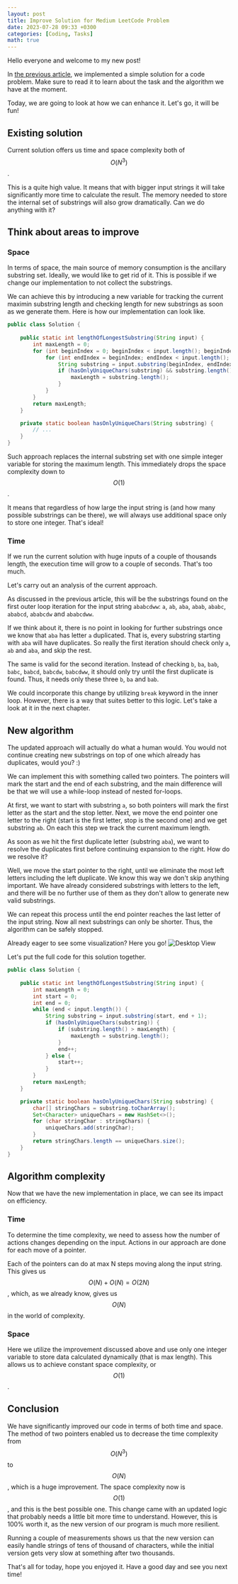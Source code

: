 ```yaml
---
layout: post
title: Improve Solution for Medium LeetCode Problem
date: 2023-07-28 09:33 +0300
categories: [Coding, Tasks]
math: true
---
```


Hello everyone and welcome to my new post!

In [the previous article](/posts/solve-medium-leetcode-problem/), we implemented a simple solution for a code problem.
Make sure to read it to learn about the task and the algorithm we have at the moment.

Today, we are going to look at how we can enhance it.
Let's go, it will be fun!

## Existing solution

Current solution offers us time and space complexity both of $$ O(N^3) $$. 

This is a quite high value. It means that with bigger input strings it will take significantly more time to calculate the result.
The memory needed to store the internal set of substrings will also grow dramatically.
Can we do anything with it?

## Think about areas to improve
### Space
In terms of space, the main source of memory consumption is the ancillary substring set. Ideally, we would like to get rid of it.
This is possible if we change our implementation to not collect the substrings.

We can achieve this by introducing a new variable for tracking the current maximin substring length and checking length for new substrings as soon as we generate them.
Here is how our implementation can look like.

```java
public class Solution {
    
    public static int lengthOfLongestSubstring(String input) {
        int maxLength = 0;
        for (int beginIndex = 0; beginIndex < input.length(); beginIndex++) {
            for (int endIndex = beginIndex; endIndex < input.length(); endIndex++) {
                String substring = input.substring(beginIndex, endIndex + 1);
                if (hasOnlyUniqueChars(substring) && substring.length() > maxLength) {
                    maxLength = substring.length();
                }
            }
        }
        return maxLength;
    }

    private static boolean hasOnlyUniqueChars(String substring) {
        // ...
    }
}
```
Such approach replaces the internal substring set with one simple integer variable for storing the maximum length.
This immediately drops the space complexity down to $$ O(1) $$.

It means that regardless of how large the input string is (and how many possible substrings can be there), we will always use additional space only to store one integer.
That's ideal!

### Time
If we run the current solution with huge inputs of a couple of thousands length, the execution time will grow to a couple of seconds.
That's too much.

Let's carry out an analysis of the current approach.

As discussed in the previous article, this will be the substrings found on the first outer loop iteration for the input string `ababcdww`:
`a`, `ab`, `aba`, `abab`, `ababc`, `ababcd`, `ababcdw` and `ababcdww`.

If we think about it, there is no point in looking for further substrings once we know that `aba` has letter `a` duplicated.
That is, every substring starting with `aba` will have duplicates.
So really the first iteration should check only `a`, `ab` and `aba`, and skip the rest. 

The same is valid for the second iteration. Instead of checking `b`, `ba`, `bab`, `babc`, `babcd`, `babcdw`, `babcdww`, 
it should only try until the first duplicate is found. Thus, it needs only these three `b`, `ba` and `bab`.

We could incorporate this change by utilizing `break` keyword in the inner loop.
However, there is a way that suites better to this logic. Let's take a look at it in the next chapter.

## New algorithm
The updated approach will actually do what a human would. You would not continue creating new substrings on top of one which already has duplicates, would you? :)

We can implement this with something called two pointers.
The pointers will mark the start and the end of each substring, and the main difference will be that we will use a while-loop instead of nested for-loops.

At first, we want to start with substring `a`, so both pointers will mark the first letter as the start and the stop letter.
Next, we move the end pointer one letter to the right (start is the first letter, stop is the second one) and we get substring `ab`.
On each this step we track the current maximum length.

As soon as we hit the first duplicate letter (substring `aba`), we want to resolve the duplicates first before continuing expansion to the right.
How do we resolve it?

Well, we move the start pointer to the right, until we eliminate the most left letters including the left duplicate.
We know this way we don't skip anything important. 
We have already considered substrings with letters to the left, and there will be no further use of them as they don't allow to generate new valid substrings.

We can repeat this process until the end pointer reaches the last letter of the input string. Now all next substrings can only be shorter. 
Thus, the algorithm can be safely stopped.

Already eager to see some visualization? Here you go!
![Desktop View](/assets/2023-07-28/Improve%20Solution.png)

Let's put the full code for this solution together.

```java
public class Solution {
    
    public static int lengthOfLongestSubstring(String input) {
        int maxLength = 0;
        int start = 0;
        int end = 0;
        while (end < input.length()) {
            String substring = input.substring(start, end + 1);
            if (hasOnlyUniqueChars(substring)) {
                if (substring.length() > maxLength) {
                    maxLength = substring.length();
                }
                end++;
            } else {
                start++;
            }
        }
        return maxLength;
    }

    private static boolean hasOnlyUniqueChars(String substring) {
        char[] stringChars = substring.toCharArray();
        Set<Character> uniqueChars = new HashSet<>();
        for (char stringChar : stringChars) {
            uniqueChars.add(stringChar);
        }
        return stringChars.length == uniqueChars.size();
    }
}
```

## Algorithm complexity
Now that we have the new implementation in place, we can see its impact on efficiency.

### Time

To determine the time complexity, we need to assess how the number of actions changes depending on the input.
Actions in our approach are done for each move of a pointer.

Each of the pointers can do at max N steps moving along the input string. 
This gives us $$ O(N) + O(N) = O(2N) $$, which, as we already know, gives us $$ O(N) $$ in the world of complexity.

### Space
Here we utilize the improvement discussed above and use only one integer variable to store data calculated dynamically (that is max length).
This allows us to achieve constant space complexity, or $$ O(1) $$.

## Conclusion

We have significantly improved our code in terms of both time and space.
The method of two pointers enabled us to decrease the time complexity from $$ O(N^3) $$ to $$ O(N) $$, which is a huge improvement.
The space complexity now is $$ O(1) $$, and this is the best possible one.
This change came with an updated logic that probably needs a little bit more time to understand. 
However, this is 100% worth it, as the new version of our program is much more resilient. 

Running a couple of measurements shows us that the new version can easily handle strings of tens of thousand of characters,
while the initial version gets very slow at something after two thousands.

That's all for today, hope you enjoyed it. Have a good day and see you next time!
